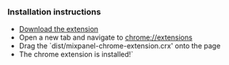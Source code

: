 ### Installation instructions
- [Download the extension](https://github.com/mixpanel/mixpanel-chrome-extension/archive/v1.1.zip)
- Open a new tab and navigate to [chrome://extensions](chrome://extensions)
- Drag the `dist/mixpanel-chrome-extension.crx' onto the page
- The chrome extension is installed!`

